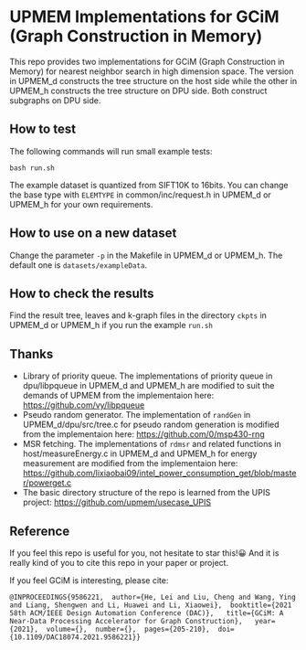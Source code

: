 # UPMEM Implementations for GCiM (Graph Construction in Memory)

This repo provides two implementations for GCiM (Graph Construction in Memory) for nearest neighbor search in high dimension space. The version in UPMEM_d constructs the tree structure on the host side while the other in UPMEM_h constructs the tree structure on DPU side. Both construct subgraphs on DPU side.

## How to test

The following commands will run small example tests:

```
bash run.sh
```

The example dataset is quantized from SIFT10K to 16bits. You can change the base type with `ELEMTYPE` in common/inc/request.h in UPMEM_d or UPMEM_h for your own requirements.

## How to use on a new dataset

Change the parameter `-p` in the Makefile in UPMEM_d or UPMEM_h. The default one is `datasets/exampleData`.

## How to check the results

Find the result tree, leaves and k-graph files in the directory `ckpts` in UPMEM_d or UPMEM_h if you run the example `run.sh`

## Thanks

 * Library of priority queue. The implementations of priority queue in dpu/libpqueue in UPMEM_d and UPMEM_h are modified to suit the demands of UPMEM from the implementaion here: https://github.com/vy/libpqueue
 * Pseudo random generator. The implementation of `randGen` in UPMEM_d/dpu/src/tree.c for pseudo random generation is modified from the implementaion here: https://github.com/0/msp430-rng
 * MSR fetching. The implementations of `rdmsr` and related functions in host/measureEnergy.c in UPMEM_d and UPMEM_h for energy measurement are modified from the implementaion here: https://github.com/lixiaobai09/intel_power_consumption_get/blob/master/powerget.c
 * The basic directory structure of the repo is learned from the UPIS project: https://github.com/upmem/usecase_UPIS

## Reference

If you feel this repo is useful for you, not hesitate to star this!😀 And it is really kind of you to cite this repo in your paper or project.

If you feel GCiM is interesting, please cite:

```
@INPROCEEDINGS{9586221,  author={He, Lei and Liu, Cheng and Wang, Ying and Liang, Shengwen and Li, Huawei and Li, Xiaowei},  booktitle={2021 58th ACM/IEEE Design Automation Conference (DAC)},   title={GCiM: A Near-Data Processing Accelerator for Graph Construction},   year={2021},  volume={},  number={},  pages={205-210},  doi={10.1109/DAC18074.2021.9586221}}
```
